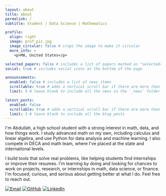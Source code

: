 ```yaml
---
layout: about
title: about
permalink: /
subtitle: Student | Data Science | Mathematics

profile:
  align: right
  image: prof_pic.jpg
  image_circular: false # crops the image to make it circular
  more_info: >
    <p>MA, United States</p>

selected_papers: false # includes a list of papers marked as "selected={true}"
social: true # includes social icons at the bottom of the page

announcements:
  enabled: false # includes a list of news items
  scrollable: true # adds a vertical scroll bar if there are more than 3 news items
  limit: 5 # leave blank to include all the news in the `_news` folder

latest_posts:
  enabled: false
  scrollable: true # adds a vertical scroll bar if there are more than 3 new posts items
  limit: 3 # leave blank to include all the blog posts
---
```


I'm Abdullah, a high school student with a strong interest in math, data, and how things work. I study advanced math on my own, including calculus and linear algebra, and use Python for data analysis and machine learning. I also compete in DECA and math team, where I've placed at the state and international levels.

I build tools that solve real problems, like helping students find internships or improve their resumes. I'm learning by doing and looking for chances to work on projects, research, or internships in math, data science, or finance. I'm focused, curious, and serious about getting better at what I do. Feel free to reach out.

[![Email](https://img.shields.io/badge/Email-D14836?style=for-the-badge&logo=gmail&logoColor=white)](mailto:abdullah.vocab@gmail.com)
[![GitHub](https://img.shields.io/badge/GitHub-100000?style=for-the-badge&logo=github&logoColor=white)](https://github.com/abdullah-makhokhar)
[![LinkedIn](https://img.shields.io/badge/LinkedIn-0077B5?style=for-the-badge&logo=linkedin&logoColor=white)](https://linkedin.com/in/muhammad-abdullah-khokhar-539402244)